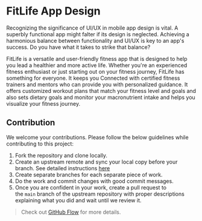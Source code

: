 # FitLife App Design
Recognizing the significance of UI/UX in mobile app design is vital. A superbly functional app might falter if its design is neglected. Achieving a harmonious balance between functionality and UI/UX is key to an app's success. Do you have what it takes to strike that balance?

FitLife is a versatile and user-friendly fitness app that is designed to help you lead a healthier and more active life. Whether you're an experienced fitness enthusiast or just starting out on your fitness journey, FitLife has something for everyone. It keeps you Connected with certified fitness trainers and mentors who can provide you with personalized guidance. It offers customized workout plans that match your fitness level and goals and also sets dietary goals and monitor your macronutrient intake and helps you visualize your fitness journey.

## **Contribution**

We welcome your contributions. Please follow the below guidelines while contributing to this project:

1. Fork the repository and clone locally.
2. Create an upstream remote and sync your local copy before your branch. See detailed instructions [here](https://help.github.com/articles/syncing-a-fork)
3. Create separate branches for each separate piece of work.
4. Do the work and commit changes with good commit messages.
5. Once you are confident in your work, create a pull request to the `main` branch of the upstream repository with proper descriptions explaining what you did and wait until we review it.

> Check out [GitHub Flow](https://guides.github.com/introduction/flow/) for more details.
>
